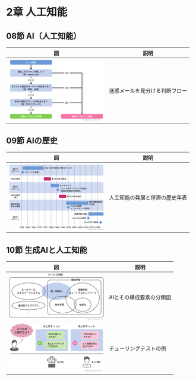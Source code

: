 # 2章 人工知能

## 08節 AI（人工知能）

|図|説明|
|----|----|
|[![迷惑メールを見分ける判断フロー](thumbs/chatgpt-book-ch2-08-1-spam-filter-flow.png)](chatgpt-book-ch2-08-1-spam-filter-flow.png)|迷惑メールを見分ける判断フロー|

## 09節 AIの歴史

|図|説明|
|----|----|
|[![人工知能の発展と停滞の歴史年表](thumbs/chatgpt-book-ch2-09-1-ai-timeline.png)](chatgpt-book-ch2-09-1-ai-timeline.png)|人工知能の発展と停滞の歴史年表|

## 10節 生成AIと人工知能

|図|説明|
|----|----|
|[![AIとその構成要素の分類図](thumbs/chatgpt-book-ch2-10-1-ai-concept-map.png)](chatgpt-book-ch2-10-1-ai-concept-map.png)|AIとその構成要素の分類図|
|[![チューリングテストの例](thumbs/chatgpt-book-ch2-10-2-turing-test.png)](chatgpt-book-ch2-10-2-turing-test.png)|チューリングテストの例|


